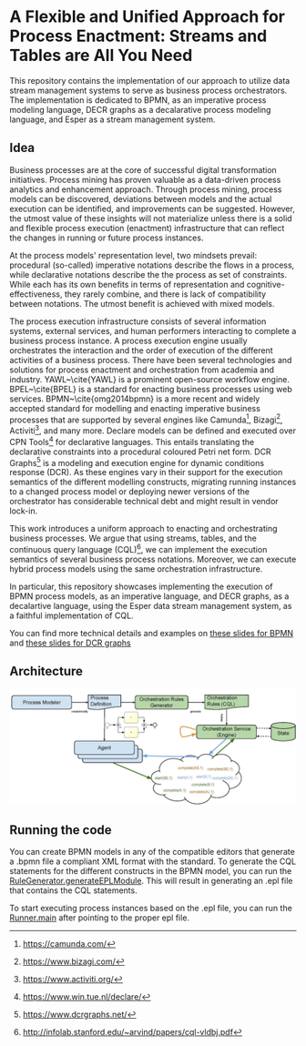 # A Flexible and Unified Approach for Process Enactment: Streams and Tables are All You Need

This repository contains the implementation of our approach to utilize data stream management systems to serve as business process orchestrators. The implementation is dedicated to BPMN, as an imperative process modeling language, DECR graphs as a decalarative process modeling language, and Esper as a stream management system.

## Idea

Business processes are at the core of successful digital transformation initiatives. Process mining has proven valuable as a data-driven process analytics and enhancement approach. Through process mining, process models can be discovered, deviations between models and the actual execution can be identified, and improvements can be suggested. However, the utmost value of these insights will not materialize unless there is a solid and flexible process execution (enactment) infrastructure that can reflect the changes in running or future process instances. 

At the process models' representation level, two mindsets prevail: procedural (so-called) imperative notations describe the flows in a process, while declarative notations describe the the process as set of constraints. While each has its own benefits in terms of representation and cognitive-effectiveness, they rarely combine, and there is lack of compatibility between notations. The utmost benefit is achieved with mixed models. 

The process execution infrastructure consists of several information systems, external services, and human performers interacting to complete a business process instance. A process execution engine usually orchestrates the interaction and the order of execution of the different activities of a business process. There have been several technologies and solutions for process enactment and orchestration from academia and industry. YAWL~\cite{YAWL} is a prominent open-source workflow engine. BPEL~\cite{BPEL} is a standard for enacting business processes using web services. BPMN~\cite{omg2014bpmn} is a more recent and widely accepted standard for modelling and enacting imperative business processes that are supported by several engines like Camunda[^1], Bizagi[^2], Activiti[^3], and many more. Declare models can be defined and executed over CPN Tools[^4] for declarative languages. This entails translating the declarative constraints into a procedural coloured Petri net form. DCR Graphs[^5] is a modeling and execution engine for dynamic conditions response (DCR). As these engines vary in their support for the execution semantics of the different modelling constructs, migrating running instances to a changed process model or deploying newer versions of the orchestrator has considerable technical debt and might result in vendor lock-in. 


This work introduces a uniform approach to enacting and orchestrating business processes. We argue that using streams, tables, and the continuous query language (CQL)[^6], we can implement the execution semantics of several business process notations. Moreover, we can execute hybrid process models using the same orchestration infrastructure.

In particular, this repository showcases implementing  the execution of BPMN process models, as an imperative language, and DECR graphs, as a decalartive language, using the Esper data stream management system, as a faithful implementation of CQL.

You can find more technical details and examples on [these slides for BPMN](https://docs.google.com/presentation/d/1Fsy-CRxOXGYy1KB5Co-FxJG79Y5bLsNdQhWtQdc5p_4/edit?usp=sharing) and [these slides for DCR graphs](https://docs.google.com/presentation/d/1-ju54NfTdjj6qnBwIYa5YW_yIFcVGrnta8iXqyX7gNA/edit?usp=sharing)

## Architecture

![Architecture](https://github.com/AhmedAwad/Flexible-Process-Enactment-CEP/blob/main/src/main/resources/Architecture1.jpg)
## Running the code

You can create BPMN models in any of the compatible editors that generate a .bpmn file a compliant XML format with the standard. To generate the CQL statements for the different constructs in the BPMN model, you can run the [RuleGenerator.generateEPLModule](https://github.com/AhmedAwad/Flexible-Process-Enactment-CEP/blob/44756f67b855aeddd7a9dd5d9e5f93e90ebfcedb/src/main/java/ee/ut/dsg/process/encatment/cep/RulesGenerator.java#L266). This will result in generating an .epl file that contains the CQL statements.

To start executing process instances based on the .epl file,  you can run the [Runner.main](https://github.com/AhmedAwad/Flexible-Process-Enactment-CEP/blob/44756f67b855aeddd7a9dd5d9e5f93e90ebfcedb/src/main/java/ee/ut/dsg/process/encatment/cep/Runner.java#L27) after pointing to the proper epl file.

[^1]:https://camunda.com/
[^2]:https://www.bizagi.com/
[^3]:https://www.activiti.org/ 
[^4]:https://www.win.tue.nl/declare/
[^5]:https://www.dcrgraphs.net/
[^6]:http://infolab.stanford.edu/~arvind/papers/cql-vldbj.pdf
